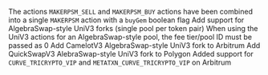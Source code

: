 The actions `MAKERPSM_SELL` and `MAKERPSM_BUY` actions have been combined into a single `MAKERPSM` action with a `buyGem` boolean flag
Add support for AlgebraSwap-style UniV3 forks (single pool per token pair)
    When using the UniV3 actions for an AlgebraSwap-style pool, the fee tier/pool ID must be passed as 0
Add CamelotV3 AlgebraSwap-style UniV3 fork to Arbitrum
Add QuickSwapV3 AlebraSwap-style UniV3 fork to Polygon
Added support for `CURVE_TRICRYPTO_VIP` and `METATXN_CURVE_TRICRYPTO_VIP` on Arbitrum
